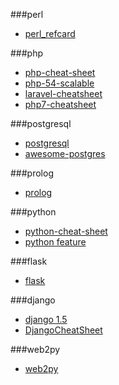 ###perl
* [perl_refcard](http://www.cheat-sheets.org/saved-copy/perl_refcard.pdf)

###php
* [php-cheat-sheet](https://www.addedbytes.com/cheat-sheets/php-cheat-sheet/)
* [php-54-scalable](http://refcardz.dzone.com/refcardz/php-54-scalable)
* [laravel-cheatsheet](https://github.com/jesseobrien/laravel-cheatsheet)
* [php7-cheatsheet](https://github.com/agungsantoso/php7-cheatsheet)

###postgresql
* [postgresql](http://refcardz.dzone.com/refcardz/essential-postgresql)
* [awesome-postgres](https://github.com/dhamaniasad/awesome-postgres)

###prolog
* [prolog](http://www.cheatography.com/tomma156/cheat-sheets/prolog-cheatsheet/)

###python
* [python-cheat-sheet](http://www.addedbytes.com/cheat-sheets/python-cheat-sheet/)
* [python feature](https://github.com/PythonCharmers/python-future)

###flask
* [flask](https://docs.google.com/file/d/1pnwfq8v5Ph4Xn8ttv9P_TLnrRbT9-S_v-KdZiEcx64vlGYkC0SoMfZOs0NYN/edit?usp=drive_web)

###django
* [django 1.5](http://www.mercurytide.co.uk/media/resources/django-cheat-sheet.pdf)
* [DjangoCheatSheet](https://code.djangoproject.com/wiki/DjangoCheatSheet)

###web2py
* [web2py](https://dl.dropboxusercontent.com/u/18065445/web2py/web2py_cheatsheet.pdf)
